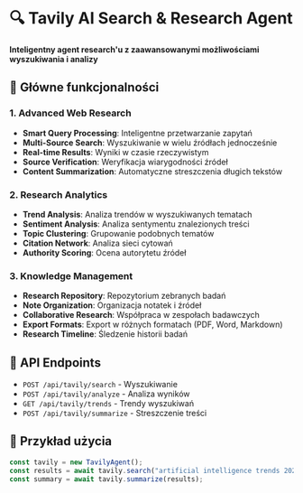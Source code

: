 # 🔍 Tavily AI Search & Research Agent

**Inteligentny agent research'u z zaawansowanymi możliwościami wyszukiwania i analizy**

## 🎯 Główne funkcjonalności

### 1. Advanced Web Research
- **Smart Query Processing**: Inteligentne przetwarzanie zapytań
- **Multi-Source Search**: Wyszukiwanie w wielu źródłach jednocześnie
- **Real-time Results**: Wyniki w czasie rzeczywistym
- **Source Verification**: Weryfikacja wiarygodności źródeł
- **Content Summarization**: Automatyczne streszczenia długich tekstów

### 2. Research Analytics
- **Trend Analysis**: Analiza trendów w wyszukiwanych tematach
- **Sentiment Analysis**: Analiza sentymentu znalezionych treści
- **Topic Clustering**: Grupowanie podobnych tematów
- **Citation Network**: Analiza sieci cytowań
- **Authority Scoring**: Ocena autorytetu źródeł

### 3. Knowledge Management
- **Research Repository**: Repozytorium zebranych badań
- **Note Organization**: Organizacja notatek i źródeł
- **Collaborative Research**: Współpraca w zespołach badawczych
- **Export Formats**: Export w różnych formatach (PDF, Word, Markdown)
- **Research Timeline**: Śledzenie historii badań

## 🔧 API Endpoints
- `POST /api/tavily/search` - Wyszukiwanie
- `POST /api/tavily/analyze` - Analiza wyników
- `GET /api/tavily/trends` - Trendy wyszukiwań
- `POST /api/tavily/summarize` - Streszczenie treści

## 🚀 Przykład użycia
```javascript
const tavily = new TavilyAgent();
const results = await tavily.search("artificial intelligence trends 2024");
const summary = await tavily.summarize(results);
```